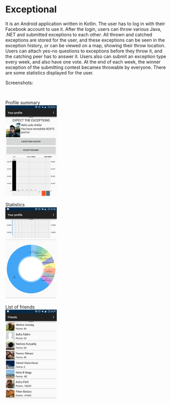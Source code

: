 # Exceptional

It is an Android application written in Kotlin.
The user has to log in with their Facebook account to use it.
After the login, users can throw various Java, .NET and submitted exceptions to each other.
All thrown and catched exceptions are stored for the user, and these exceptions can be seen
in the exception history, or can be viewed on a map, showing their throw location.
Users can attach yes-no questions to exceptions before they throw it, and the catching peer
has to answer it. 
Users also can submit an exception type every week, and also have one vote. At the end of each 
week, the winner exception of the submitting contest becames throwable by everyone.
There are some statistics displayed for the user.

Screenshots:

<br/>

Profile summary
<br/>
<img src="https://github.com/attilapalfi92/Exceptional/blob/master/screenshots/2.png" width="160">

Statistics
<br/>
<img src="https://github.com/attilapalfi92/Exceptional/blob/master/screenshots/4.png" width="160">

List of friends
<br/>
<img src="https://github.com/attilapalfi92/Exceptional/blob/master/screenshots/8.png" width="160">
